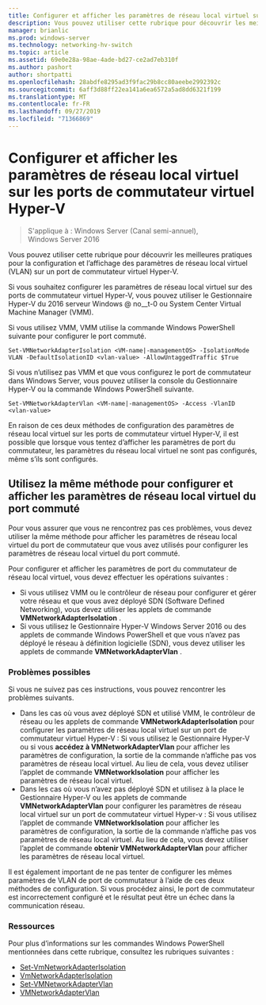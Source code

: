 ```yaml
---
title: Configurer et afficher les paramètres de réseau local virtuel sur les ports de commutateur virtuel Hyper-V
description: Vous pouvez utiliser cette rubrique pour découvrir les meilleures pratiques pour la configuration et l’affichage des paramètres de réseau local virtuel (VLAN) sur un port de commutateur virtuel Hyper-V dans Windows Server 2016.
manager: brianlic
ms.prod: windows-server
ms.technology: networking-hv-switch
ms.topic: article
ms.assetid: 69e0e28a-98ae-4ade-bd27-ce2ad7eb310f
ms.author: pashort
author: shortpatti
ms.openlocfilehash: 28abdfe8295ad3f9fac29b8cc80aeebe2992392c
ms.sourcegitcommit: 6aff3d88ff22ea141a6ea6572a5ad8dd6321f199
ms.translationtype: MT
ms.contentlocale: fr-FR
ms.lasthandoff: 09/27/2019
ms.locfileid: "71366869"
---
```

# <a name="configure-and-view-vlan-settings-on-hyper-v-virtual-switch-ports"></a>Configurer et afficher les paramètres de réseau local virtuel sur les ports de commutateur virtuel Hyper-V

>S'applique à : Windows Server (Canal semi-annuel), Windows Server 2016

Vous pouvez utiliser cette rubrique pour découvrir les meilleures pratiques pour la configuration et l’affichage des paramètres de réseau local virtuel (VLAN) sur un port de commutateur virtuel Hyper-V.

Si vous souhaitez configurer les paramètres de réseau local virtuel sur des ports de commutateur virtuel Hyper-V, vous pouvez utiliser le Gestionnaire Hyper-V du 2016 serveur Windows @ no__t-0 ou System Center Virtual Machine Manager (VMM).

Si vous utilisez VMM, VMM utilise la commande Windows PowerShell suivante pour configurer le port commuté.

```
Set-VMNetworkAdapterIsolation <VM-name|-managementOS> -IsolationMode VLAN -DefaultIsolationID <vlan-value> -AllowUntaggedTraffic $True
```
Si vous n’utilisez pas VMM et que vous configurez le port de commutateur dans Windows Server, vous pouvez utiliser la console du Gestionnaire Hyper-V ou la commande Windows PowerShell suivante.
```
Set-VMNetworkAdapterVlan <VM-name|-managementOS> -Access -VlanID <vlan-value>
```

En raison de ces deux méthodes de configuration des paramètres de réseau local virtuel sur les ports de commutateur virtuel Hyper-V, il est possible que lorsque vous tentez d’afficher les paramètres de port du commutateur, les paramètres du réseau local virtuel ne sont pas configurés, même s’ils sont configurés.

## <a name="use-the-same-method-to-configure-and-view-switch-port-vlan-settings"></a>Utilisez la même méthode pour configurer et afficher les paramètres de réseau local virtuel du port commuté

Pour vous assurer que vous ne rencontrez pas ces problèmes, vous devez utiliser la même méthode pour afficher les paramètres de réseau local virtuel du port de commutateur que vous avez utilisés pour configurer les paramètres de réseau local virtuel du port commuté.

Pour configurer et afficher les paramètres de port du commutateur de réseau local virtuel, vous devez effectuer les opérations suivantes :

- Si vous utilisez VMM ou le contrôleur de réseau pour configurer et gérer votre réseau et que vous avez déployé SDN (Software Defined Networking), vous devez utiliser les applets de commande **VMNetworkAdapterIsolation** . 
- Si vous utilisez le Gestionnaire Hyper-V Windows Server 2016 ou des applets de commande Windows PowerShell et que vous n’avez pas déployé le réseau à définition logicielle (SDN), vous devez utiliser les applets de commande **VMNetworkAdapterVlan** .

### <a name="possible-issues"></a>Problèmes possibles

Si vous ne suivez pas ces instructions, vous pouvez rencontrer les problèmes suivants.

- Dans les cas où vous avez déployé SDN et utilisé VMM, le contrôleur de réseau ou les applets de commande **VMNetworkAdapterIsolation** pour configurer les paramètres de réseau local virtuel sur un port de commutateur virtuel Hyper-V : Si vous utilisez le Gestionnaire Hyper-V ou si vous **accédez à VMNetworkAdapterVlan** pour afficher les paramètres de configuration, la sortie de la commande n’affiche pas vos paramètres de réseau local virtuel. Au lieu de cela, vous devez utiliser l’applet de commande **VMNetworkIsolation** pour afficher les paramètres de réseau local virtuel.
- Dans les cas où vous n’avez pas déployé SDN et utilisez à la place le Gestionnaire Hyper-V ou les applets de commande **VMNetworkAdapterVlan** pour configurer les paramètres de réseau local virtuel sur un port de commutateur virtuel Hyper-v : Si vous utilisez l’applet de commande **VMNetworkIsolation** pour afficher les paramètres de configuration, la sortie de la commande n’affiche pas vos paramètres de réseau local virtuel. Au lieu de cela, vous devez utiliser l’applet de commande **obtenir VMNetworkAdapterVlan** pour afficher les paramètres de réseau local virtuel.

Il est également important de ne pas tenter de configurer les mêmes paramètres de VLAN de port de commutateur à l’aide de ces deux méthodes de configuration. Si vous procédez ainsi, le port de commutateur est incorrectement configuré et le résultat peut être un échec dans la communication réseau.

### <a name="resources"></a>Ressources

Pour plus d’informations sur les commandes Windows PowerShell mentionnées dans cette rubrique, consultez les rubriques suivantes :

- [Set-VmNetworkAdapterIsolation](https://technet.microsoft.com/library/dn464283.aspx)
- [VmNetworkAdapterIsolation](https://technet.microsoft.com/library/dn464277.aspx)
- [Set-VMNetworkAdapterVlan](https://technet.microsoft.com/library/hh848475.aspx)
- [VMNetworkAdapterVlan](https://technet.microsoft.com/library/hh848516.aspx)





